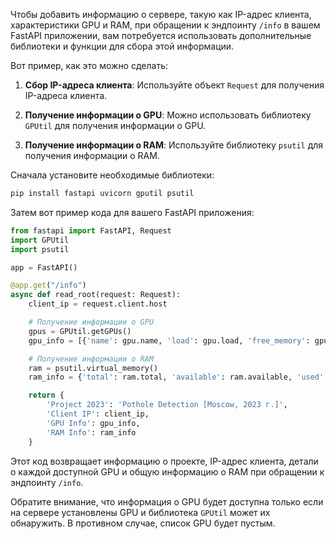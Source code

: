 Чтобы добавить информацию о сервере, такую как IP-адрес клиента, характеристики GPU и RAM, при обращении к эндпоинту `/info` в вашем FastAPI приложении, вам потребуется использовать дополнительные библиотеки и функции для сбора этой информации.

Вот пример, как это можно сделать:

1. **Сбор IP-адреса клиента**:
   Используйте объект `Request` для получения IP-адреса клиента.

2. **Получение информации о GPU**:
   Можно использовать библиотеку `GPUtil` для получения информации о GPU.

3. **Получение информации о RAM**:
   Используйте библиотеку `psutil` для получения информации о RAM.

Сначала установите необходимые библиотеки:

```bash
pip install fastapi uvicorn gputil psutil
```

Затем вот пример кода для вашего FastAPI приложения:

```python
from fastapi import FastAPI, Request
import GPUtil
import psutil

app = FastAPI()

@app.get("/info")
async def read_root(request: Request):
    client_ip = request.client.host

    # Получение информации о GPU
    gpus = GPUtil.getGPUs()
    gpu_info = [{'name': gpu.name, 'load': gpu.load, 'free_memory': gpu.memoryFree, 'total_memory': gpu.memoryTotal, 'temperature': gpu.temperature} for gpu in gpus]

    # Получение информации о RAM
    ram = psutil.virtual_memory()
    ram_info = {'total': ram.total, 'available': ram.available, 'used': ram.used, 'percent': ram.percent}

    return {
        'Project 2023': 'Pothole Detection [Moscow, 2023 г.]',
        'Client IP': client_ip,
        'GPU Info': gpu_info,
        'RAM Info': ram_info
    }
```

Этот код возвращает информацию о проекте, IP-адрес клиента, детали о каждой доступной GPU и общую информацию о RAM при обращении к эндпоинту `/info`.

Обратите внимание, что информация о GPU будет доступна только если на сервере установлены GPU и библиотека `GPUtil` может их обнаружить. В противном случае, список GPU будет пустым.
